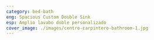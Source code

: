 ```yaml
---
category: bed-bath
eng: Spacious Custom Double Sink
esp: Amplio lavabo doble personalizado
cover_image: ./images/centro-carpintero-bathroom-1.jpg
---
```

 
